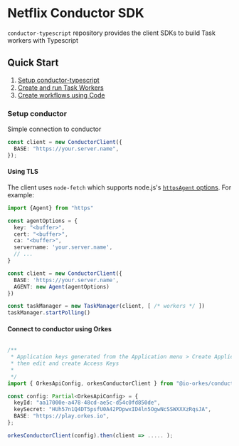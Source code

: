 # Netflix Conductor SDK

`conductor-typescript` repository provides the client SDKs to build Task workers with Typescript

## Quick Start

1. [Setup conductor-typescript](#Setup-conductor)
2. [Create and run Task Workers](docs/worker/README.md)
3. [Create workflows using Code](docs/workflow/README.md)

### Setup conductor

Simple connection to conductor

```typescript
const client = new ConductorClient({
  BASE: "https://your.server.name",
});

```
#### Using TLS

The client uses `node-fetch` which supports node.js's [`httpsAgent` options](https://nodejs.org/api/https.html#new-agentoptions). For example:

```typescript
import {Agent} from "https"

const agentOptions = {
  key: "<buffer>",
  cert: "<buffer>",
  ca: "<buffer>",
  servername: 'your.server.name',
  // ...
}

const client = new ConductorClient({
  BASE: 'https://your.server.name',
  AGENT: new Agent(agentOptions)
})

const taskManager = new TaskManager(client, [ /* workers */ ])
taskManager.startPolling()
```

#### Connect to conductor using Orkes

```typescript

/**
 * Application keys generated from the Application menu > Create Application
 * then edit and create Access Keys
 *
 */
import { OrkesApiConfig, orkesConductorClient } from "@io-orkes/conductor-typescript";

const config: Partial<OrkesApiConfig> = {
  keyId: "aa17000e-a478-48cd-ae5c-d54c0fd850de",
  keySecret: "HUh57n1Q4DT5psfU0A42PDpwxID4ln5OgwNcSSWXXXzRqsJA",
  BASE: "https://play.orkes.io",
};

orkesConductorClient(config).then(client => ..... );

```
